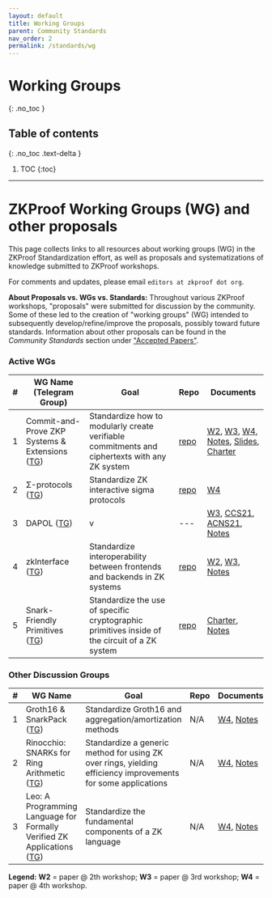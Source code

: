 ```yaml
---
layout: default
title: Working Groups
parent: Community Standards
nav_order: 2
permalink: /standards/wg
---
```

# Working Groups
{: .no_toc }

## Table of contents
{: .no_toc .text-delta }

1. TOC
{:toc}

---

# ZKProof Working Groups (WG) and other proposals <!--, WGs, and SoKs -->

This page collects links to all resources about working groups (WG) in the ZKProof Standardization effort, as well as proposals and systematizations of knowledge submitted to ZKProof workshops.

For comments and updates, please email `editors at zkproof dot org`.

**About Proposals vs. WGs vs. Standards:** Throughout various ZKProof workshops, "proposals" were submitted for discussion by the community. Some of these led to the creation of "working groups" (WG) intended to subsequently develop/refine/improve the proposals, possibly toward future standards. Information about other proposals can be found in the _Community Standards_ section under ["Accepted Papers"](https://docs.zkproof.org/standards/proposals).

### Active WGs

| \#| WG Name (Telegram Group) | Goal | Repo | Documents |
| - | -------- | -------- | ----- | ----|
| 1 | Commit-and-Prove ZKP Systems & Extensions ([TG](https://t.me/joinchat/Ua0M-VFxwB59HA-u)) | Standardize how to modularly create verifiable commitments and ciphertexts with any ZK system  |  [repo](https://github.com/dariofiore/wg-cpzkp-standard)  |   [W2](https://docs.zkproof.org/pages/standards/accepted-workshop2/proposal--zk-commit-and-prove.pdf), [W3](), [W4](https://docs.zkproof.org/pages/standards/accepted-workshop4/proposal-commit.pdf), [Notes](https://hackmd.io/@workshop4/commit), [Slides](https://www.binarywhales.com/assets/misc/CP-standard-ZKProof-slides.pdf),  [Charter](https://hackmd.io/@dariofiore/rkXo8EBp8) |
| 2 | Σ-protocols ([TG](https://t.me/joinchat/Bg3emHC1tD04N2Jk)) | Standardize ZK interactive sigma protocols| [repo](https://github.com/zkpstandard/wg-sigma-protocols) | [W4](https://docs.zkproof.org/pages/standards/accepted-workshop4/proposal-sigma.pdf) |
| 3 | DAPOL ([TG]()) | v | --- | [W3](https://eprint.iacr.org/2020/468), [CCS21](https://eprint.iacr.org/2021/1350), [ACNS21](https://eprint.iacr.org/2021/239), [Notes](https://hackmd.io/wTDRz9xUR4SrYSO3HSq9Jg?view) |
| 4 | zkInterface ([TG](https://t.me/joinchat/WMsiVhK9n6avLeuo)) | Standardize interoperability between frontends and backends in ZK systems | [repo](https://github.com/QED-it/zkinterface) | [W2](https://docs.zkproof.org/pages/standards/accepted-workshop2/proposal--zk-interop-zkinterface.pdf), [W3](https://docs.zkproof.org/pages/standards/accepted-workshop3/proposal-zkinterface.pdf), [Notes](https://hackmd.io/@HtwXZr-PTFCniCs7fWFSmQ/ryoXg2BYL) |
| 5 | Snark-Friendly Primitives ([TG](https://t.me/joinchat/VM4YKXPiLq0Lxkuh)) | Standardize the use of specific cryptographic primitives inside of the circuit of a ZK system | [repo](https://github.com/daira/zkproof) | [Charter](https://hackmd.io/AY8DfYzyQiaSHbrhSmgOpQ), [Notes](https://hackmd.io/@workshop4/zcr-primitives) |


### Other Discussion Groups

| \#| WG Name | Goal | Repo | Documents |
| - | -------- | -------- | ----- | ----|
| 1 | Groth16 & SnarkPack ([TG](https://t.me/joinchat/2AivFqHTj4ViYTNk)) | Standardize Groth16 and aggregation/amortization methods | N/A | [W4](https://docs.zkproof.org/pages/standards/accepted-workshop4/proposal-aggregation.pdf), [Notes](https://hackmd.io/@workshop4/aggregation)|
| 2 | Rinocchio: SNARKs for Ring Arithmetic ([TG](https://t.me/joinchat/3HS-fhBs5II5NDY0)) | Standardize a generic method for using ZK over rings, yielding efficiency improvements for some applications | N/A | [W4](https://docs.zkproof.org/pages/standards/accepted-workshop4/proposal-rinocchio.pdf), [Notes](https://hackmd.io/@workshop4/rinocchio) |
| 3 | Leo: A Programming Language for Formally Verified ZK Applications ([TG](https://t.me/leolanguage)) | Standardize the fundamental components of a ZK language | N/A | [W4](https://docs.zkproof.org/pages/standards/accepted-workshop4/proposal-leo.pdf), [Notes](https://hackmd.io/@workshop4/leo) |



**Legend:** **W2** = paper @ 2th workshop; **W3** = paper @ 3rd workshop; **W4** = paper @ 4th workshop.
